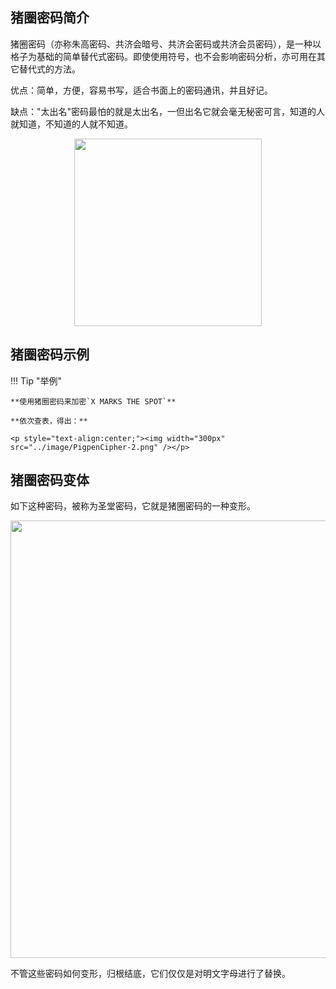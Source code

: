 ## 猪圈密码简介

猪圈密码（亦称朱高密码、共济会暗号、共济会密码或共济会员密码），是一种以格子为基础的简单替代式密码。即使使用符号，也不会影响密码分析，亦可用在其它替代式的方法。

优点：简单，方便，容易书写，适合书面上的密码通讯，并且好记。

缺点："太出名"密码最怕的就是太出名，一但出名它就会毫无秘密可言，知道的人就知道，不知道的人就不知道。

<p style="text-align:center;"><img width="300px" src="../image/PigpenCipher-1.png" /></p>


## 猪圈密码示例

!!! Tip "举例"

	**使用猪圈密码来加密`X MARKS THE SPOT`**
	
	**依次查表，得出：**

	<p style="text-align:center;"><img width="300px" src="../image/PigpenCipher-2.png" /></p>

## 猪圈密码变体

如下这种密码，被称为圣堂密码，它就是猪圈密码的一种变形。

<p style="text-align:center;"><img width="700px" src="../image/PigpenCipher-3.png" /></p>

不管这些密码如何变形，归根结底，它们仅仅是对明文字母进行了替换。